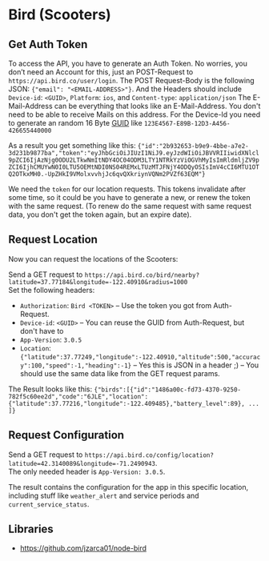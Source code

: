 # Bird (Scooters)

## Get Auth Token

To access the API, you have to generate an Auth Token. No worries, you don’t need an Account for this, just an POST-Request to `https://api.bird.co/user/login`. The POST Request-Body is the following JSON:
`{"email": "<EMAIL-ADDRESS>"}`.
And the Headers should include `Device-id`: `<GUID>`, `Platform`: `ios`, and `Content-type`: `application/json`
The E-Mail-Address can be everything that looks like an E-Mail-Address. You don't need to be able to receive Mails on this address.
For the Device-Id you need to generate an random 16 Byte [GUID](https://en.wikipedia.org/wiki/Universally_unique_identifier) like `123E4567-E89B-12D3-A456-426655440000`

As a result you get something like this: `{"id":"2b932653-b9e9-4bbe-a7e2-3d231b9877ba","token":"eyJhbGciOiJIUzI1NiJ9.eyJzdWIiOiJBVVRIIiwidXNlcl9pZCI6IjAzNjg0ODU2LTkwNmItNDY4OC04ODM3LTY1NTRkYzViOGVhMyIsImRldmljZV9pZCI6IjhCMUYwN0I0LTU5OEMtNDI0NS04REMxLTUzMTJFNjY4ODQyOSIsImV4cCI6MTU1OTQ2OTkxMH0.-UpZHkI9VMolxvvhjJc6qvQXkriynVQNm2PVZf63EQM"}`

We need the `token` for our location requests. This tokens invalidate after some time, so it could be you have to generate a new, or renew the token with the same request. (To renew do the same request with same request data, you don't get the token again, but an expire date).

## Request Location

Now you can request the locations of the Scooters:

Send a GET request to `https://api.bird.co/bird/nearby?latitude=37.77184&longitude=-122.40910&radius=1000`  
Set the following headers:

 * `Authorization`: `Bird <TOKEN>` – Use the token you got from Auth-Request.
 * `Device-id`: `<GUID>` – You can reuse the GUID from Auth-Request, but don't have to
 * `App-Version`: `3.0.5`
 * `Location`: `{"latitude":37.77249,"longitude":-122.40910,"altitude":500,"accuracy":100,"speed":-1,"heading":-1}` – Yes this is JSON in a header ;) – You should use the same data like from the GET request params.

 The Result looks like this: `{"birds":[{"id":"1486a00c-fd73-4370-9250-782f5c60ee2d","code":"6JLE","location":{"latitude":37.77216,"longitude":-122.409485},"battery_level":89}, ... ]}`
 
## Request Configuration

Send a GET request to `https://api.bird.co/config/location?latitude=42.3140089&longitude=-71.2490943`.  
The only needed header is `App-Version: 3.0.5`.

The result contains the configuration for the app in this specific location, including stuff like `weather_alert` and service periods and `current_service_status`.

## Libraries

 * https://github.com/jzarca01/node-bird

